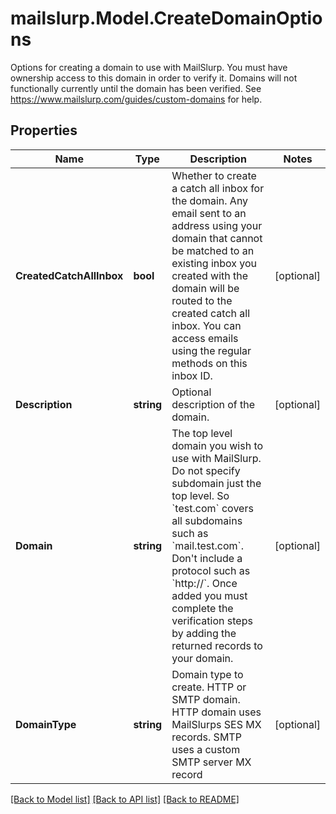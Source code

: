 # mailslurp.Model.CreateDomainOptions
Options for creating a domain to use with MailSlurp. You must have ownership access to this domain in order to verify it. Domains will not functionally currently until the domain has been verified. See https://www.mailslurp.com/guides/custom-domains for help.
## Properties

Name | Type | Description | Notes
------------ | ------------- | ------------- | -------------
**CreatedCatchAllInbox** | **bool** | Whether to create a catch all inbox for the domain. Any email sent to an address using your domain that cannot be matched to an existing inbox you created with the domain will be routed to the created catch all inbox. You can access emails using the regular methods on this inbox ID. | [optional] 
**Description** | **string** | Optional description of the domain. | [optional] 
**Domain** | **string** | The top level domain you wish to use with MailSlurp. Do not specify subdomain just the top level. So &#x60;test.com&#x60; covers all subdomains such as &#x60;mail.test.com&#x60;. Don&#39;t include a protocol such as &#x60;http://&#x60;. Once added you must complete the verification steps by adding the returned records to your domain. | [optional] 
**DomainType** | **string** | Domain type to create. HTTP or SMTP domain. HTTP domain uses MailSlurps SES MX records. SMTP uses a custom SMTP server MX record | [optional] 

[[Back to Model list]](../README#documentation-for-models) [[Back to API list]](../README#documentation-for-api-endpoints) [[Back to README]](../README)

